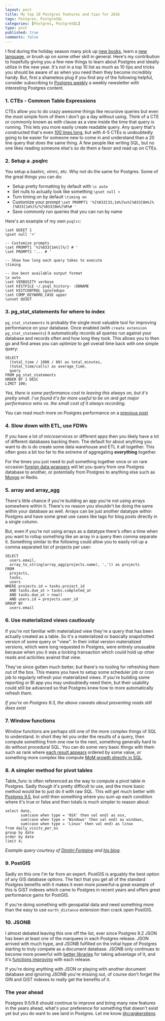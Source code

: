```yaml
--- 
layout: post
title: My top 10 Postgres features and tips for 2016
tags: Postgres, PostgreSQL
categories: [Postgres, PostgreSQL]
type: post
published: true
comments: false
---
```


I find during the holiday season many pick up [new books](http://www.amazon.com/Hard-Thing-About-Things-Building/dp/0062273205/ref=sr_1_1?ie=UTF8&qid=1451407536&sr=8-1&keywords=hard+thing+about&tag=mypred-20), learn a [new language](http://crystal-lang.org/), or brush up on some other skill in general. Here's my contribution to hopefully giving you a few new things to learn about Postgres and ideally utilize in the new year. It's not in a top 10 list as much as 10 tips and tricks you should be aware of as when you need them they become incredibly handy. But, first a shameless plug if you find any of the following helpful, consider subscribing to [Postgres weekly](http://www.postgresweekly.com) a weekly newsletter with interesting Postgres content.

<!--more-->

### 1. CTEs - Common Table Expressions

CTEs allow you to do crazy awesome things like recursive queries but even the most simple form of them I don't go a day without using. Think of a CTE or commonly known as with clause as a view inside the time that query is running. This lets you more easily create readable query. Any query that's constructed that's even [100 lines long](/2013/11/18/best-postgres-feature-youre-not-using/), but with 4-5 CTEs is undoubtedly going to be easier for someone new to come in and understand than a 20 line query that does the same thing. A few people like writing SQL, but no one likes reading someone else's so do them a favor and read up on CTEs.

### 2. Setup a .psqlrc

You setup a bashrc, vimrc, etc. Why not do the same for Postgres. Some of the great things you can do:

* Setup pretty formatting by default with `\x auto`
* Set nulls to actually look like something `\pset null ¤`
* Turn timing on by default `\timing on`
* Customize your prompt `\set PROMPT1 '%[%033[33;1m%]%x%[%033[0m%]%[%033[1m%]%/%[%033[0m%]%R%# '`
* Save commonly run queries that you can run by name

Here's an example of my own `psqlrc`:

    \set QUIET 1
    \pset null '¤'

    -- Customize prompts
    \set PROMPT1 '%[%033[1m%][%/] # '
    \set PROMPT2 '... # '

    -- Show how long each query takes to execute
    \timing

    -- Use best available output format
    \x auto
    \set VERBOSITY verbose
    \set HISTFILE ~/.psql_history- :DBNAME
    \set HISTCONTROL ignoredups
    \set COMP_KEYWORD_CASE upper
    \unset QUIET

### 3. pg_stat_statements for where to index

`pg_stat_statements` is probably the single most valuable tool for improving performance on your database. Once enabled (with `create extension pg_stat_statements`) it automatically records all queries run against your database and records often and how long they took. This allows you to then go and find areas you can optimize to get overall time back with one simple query:

    SELECT 
      (total_time / 1000 / 60) as total_minutes, 
      (total_time/calls) as average_time, 
      query 
    FROM pg_stat_statements 
    ORDER BY 1 DESC 
    LIMIT 100;
    
*Yes, there is some performance cost to leaving this always on, but it's pretty small. I've found it's far more useful to be on and get major performance wins vs. the small cost of it always recording.*

You can read much more on Postgres performance on a [previous post](http://www.craigkerstiens.com/2013/01/10/more-on-postgres-performance/)

### 4. Slow down with ETL, use FDWs

If you have a lot of *microservices* or different apps then you likely have a lot of different databases backing them. The default for about anything you want to do is do create some data warehouse and ETL it all together. This often goes a bit too far to the extreme of aggregating **everything** together. 

For the times you just need to pull something together once or on rare occasion [foreign data wrappers](http://www.craigkerstiens.com/2013/08/05/a-look-at-FDWs/) will let you query from one Postgres database to another, or potentially from Postgres to anything else such as [Mongo](https://github.com/citusdata/mongo_fdw) or Redis.

### 5. array and array_agg

There's little chance if you're building an app you're not using arrays somewhere within it. There's no reason you shouldn't be doing the same within your database as well. Arrays can be just another datatype within Postgres and have some great use cases like tags for blog posts directly in a single column.

But, even if you're not using arrays as a datatype there's often a time when you want to rollup something like an array in a query then comma separate it. Something similar to the following could allow you to easily roll up a comma separated list of projects per user:

    SELECT 
      users.email,
      array_to_string(array_agg(projects.name), ',')) as projects
    FROM
      projects,
      tasks,
      users
    WHERE projects.id = tasks.project_id
      AND tasks.due_at > tasks.completed_at
      AND tasks.due_at > now()
      AND users.id = projects.user_id
    GROUP BY 
      users.email

### 6. Use materialized views cautiously

If you're not familiar with materialized view they're a query that has been actually created as a table. So it's a materialized or basically snapshotted version of some query or "view". In their initial version materialized versions, which were long requested in Postgres, were entirely unusuable because when you it was a locking transaction which could hold up other reads and acticities avainst that view. 

They've since gotten much better, but there's no tooling for refreshing them out of the box. This means you have to setup some scheduler job or cron job to regularly refresh your materialized views. If you're building some reporting or BI app you may undoubtedly need them, but their usability could still be advanced so that Postgres knew how to more automatically refresh them. 

*If you're on Postgres 9.3, the above caveats about preventing reads still does exist*

### 7. Window functions 

Window functions are perhaps still one of the more complex things of SQL to understand. In short they let you order the results of a query, then compute something from one row to the next, something generally hard to do without procedural SQL. You can do some very basic things with them such as rank where [each result appears](http://postgresguide.com/sql/window.html) ordered by some value, or something more complex like compute [MoM growth directly in SQL](http://www.craigkerstiens.com/2014/02/26/Tracking-MoM-growth-in-SQL/).

### 8. A simpler method for pivot tables

Table_func is often referenced as the way to compute a pivot table in Postgres. Sadly though it's pretty difficult to use, and the more basic method would be to just do it with raw SQL. This will get much better with [Postgres 9.5](http://www.craigkerstiens.com/2015/12/27/postgres-9-5-feature-rundown/), but until then something where you sum up each condition where it's true or false and then totals is much simpler to reason about:

    select date,
           sum(case when type = 'OSX' then val end) as osx,
           sum(case when type = 'Windows' then val end) as windows,
           sum(case when type = 'Linux' then val end) as linux
    from daily_visits_per_os
    group by date
    order by date
    limit 4;

*Example query courtesy of [Dimitri Fontaine](http://www.twitter.com/tapoueh) and [his blog](http://tapoueh.org/blog/2013/07/04-Simple-case-for-pivoting).*

### 9. PostGIS

Sadly on this one I'm far from an expert. PostGIS is arguably the best option of any GIS database options. The fact that you get all of the standard Postgres benefits with it makes it even more powerful–a great example of this is GiST indexes which came to Postgres in recent years and offers great performance gains for PostGIS. 

If you're doing something with geospatial data and need something more than the easy to use `earth_distance` extension then crack open PostGIS. 

### 10. JSONB

I almost debated leaving this one off the list, ever since Postgres 9.2 JSON has been at least one of the marquees in each Postgres release. JSON arrived with much hype, and JSONB fulfilled on the initial hype of Postgres starting to truly compete as a document database. JSONB only continues to become more powerful with [better libraries](http://www.craigkerstiens.com/2015/12/08/massive-json/) for taking advantage of it, and it's [functions improving](https://wiki.postgresql.org/wiki/What's_new_in_PostgreSQL_9.5#JSONB-modifying_operators_and_functions) with each release. 

If you're doing anything with JSON or playing with another document database and ignoring JSONB you're missing out, of course don't forget the GIN and GiST indexes to really get the benefits of it. 

### The year ahead

Postgres 9.5/9.6 should continue to improve and bring many new features in the years ahead, what's your preference for something that doesn't exist yet but you do want to see land in Postgres. Let me know [@craigkerstiens](http://www.twitter.com/craigkerstiens)